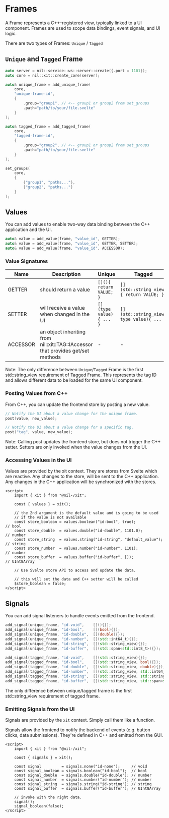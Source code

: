 # Frames

A Frame represents a C++-registered view, typically linked to a UI component.
Frames are used to scope data bindings, event signals, and UI logic.

There are two types of Frames: `Unique` / `Tagged`

## `Unique` and `Tagged` Frame

```cpp
auto server = nil::service::ws::server::create({.port = 1101});
auto core = nil::xit::create_core(server);

auto& unique_frame = add_unique_frame(
    core,
    "unique-frame-id",
    {
        .group="group1", // <-- group1 or group2 from set_groups
        .path="path/to/your/file.svelte"
    }
);

auto& tagged_frame = add_tagged_frame(
    core,
    "tagged-frame-id",
    {
        .group="group2", // <-- group1 or group2 from set_groups
        .path="path/to/your/file.svelte"
    }
);

set_groups(
    core,
    {
        {"group1", "paths..."},
        {"group2", "paths..."}
    }
);
```

## Values

You can add values to enable two-way data binding between the C++ application and the UI.

```cpp
auto& value = add_value(frame, "value_id", GETTER);
auto& value = add_value(frame, "value_id", GETTER, SETTER);
auto& value = add_value(frame, "value_id", ACCESSOR);
```

### Value Signatures

| Name     | Description                                 | Unique                  | Tagged                                    |
|----------|---------------------------------------------|-------------------------|-------------------------------------------|
| GETTER   | should return a value                       | `[](){ return VALUE; }` | `[](std::string_view){ return VALUE; }`   |
| SETTER   | will receive a value when changed in the UI | `[](type value){ ... }` | `[](std::string_view, type value){ ... }` |
| ACCESSOR | an object inheriting from nil::xit::TAG::IAccessor<T> that provides get/set methods | - | -                       |

Note: The only difference between `Unique`/`Tagged` Frame is the first std::string_view requirement of Tagged Frame.
This represents the tag ID and allows different data to be loaded for the same UI component.

### Posting Values from C++

From C++, you can update the frontend store by posting a new value.

```cpp
// Notify the UI about a value change for the unique frame.
post(value, new_value);

// Notify the UI about a value change for a specific tag.
post("tag", value, new_value);
```

Note: Calling post updates the frontend store, but does not trigger the C++ setter. Setters are only invoked when the value changes from the UI.

### Accessing Values in the UI

Values are provided by the xit context. They are stores from Svelte which are reactive.
Any changes to the store, will be sent to the C++ application.
Any changes in the C++ application will be synchronized with the stores.

```svelte
<script>
    import { xit } from "@nil-/xit";

    const { values } = xit();

    // the 2nd argument is the default value and is going to be used
    // if the value is not available
    const store_boolean = values.boolean("id-bool", true);              // bool
    const store_double  = values.double("id-double", 1101.0);           // number
    const store_string  = values.string("id-string", "default_value");  // string
    const store_number  = values.number("id-number", 1101);             // number
    const store_buffer  = values.buffer("id-buffer", []);               // UInt8Array

    // Use Svelte store API to access and update the data.

    // this will set the data and C++ setter will be called
    $store_boolean = false;
</script>
```

## Signals

You can add signal listeners to handle events emitted from the frontend.

```cpp
add_signal(unique_frame, "id-void",    [](){});
add_signal(unique_frame, "id-bool",    [](bool){});
add_signal(unique_frame, "id-double",  [](double){});
add_signal(unique_frame, "id-number",  [](std::int64_t){});
add_signal(unique_frame, "id-string",  [](std::string_view){});
add_signal(unique_frame, "id-buffer",  [](std::span<std::int8_t>){});

add_signal(tagged_frame, "id-void",    [](std::string_view){});
add_signal(tagged_frame, "id-bool",    [](std::string_view, bool){});
add_signal(tagged_frame, "id-double",  [](std::string_view, double){});
add_signal(tagged_frame, "id-number",  [](std::string_view, std::int64_t){});
add_signal(tagged_frame, "id-string",  [](std::string_view, std::string_view){});
add_signal(tagged_frame, "id-buffer",  [](std::string_view, std::span<std::int8_t>){});
```

The only difference between unique/tagged frame is the first std::string_view requirement of tagged frame.

### Emitting Signals from the UI

Signals are provided by the `xit` context. Simply call them like a function.

Signals allow the frontend to notify the backend of events (e.g. button clicks, data submissions). They're defined in C++ and emitted from the GUI.

```svelte
<script>
    import { xit } from "@nil-/xit";

    const { signals } = xit();

    const signal         = signals.none("id-none");     // void
    const signal_boolean = signals.boolean("id-bool");  // bool
    const signal_double  = signals.double("id-double"); // number
    const signal_number  = signals.number("id-number"); // number
    const signal_string  = signals.string("id-string"); // string
    const signal_buffer  = signals.buffer("id-buffer"); // UInt8Array

    // invoke with the right data.
    signal();
    signal_boolean(false);
</script>
```

